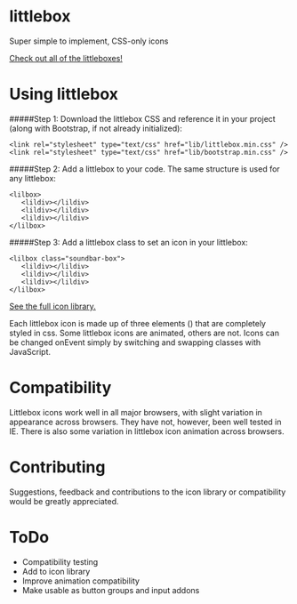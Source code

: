 # littlebox
Super simple to implement, CSS-only icons

[Check out all of the littleboxes!](http://littlebox.cabmaddux.com "littlebox")

# Using littlebox

#####Step 1: Download the littlebox CSS and reference it in your project (along with Bootstrap, if not already initialized):
```
<link rel="stylesheet" type="text/css" href="lib/littlebox.min.css" />
<link rel="stylesheet" type="text/css" href="lib/bootstrap.min.css" />
```

#####Step 2: Add a littlebox to your code. The same structure is used for any littlebox:
```
<lilbox>
   <lildiv></lildiv>
   <lildiv></lildiv>
   <lildiv></lildiv>
</lilbox>
```

#####Step 3: Add a littlebox class to set an icon in your littlebox:
```
<lilbox class="soundbar-box">
   <lildiv></lildiv>
   <lildiv></lildiv>
   <lildiv></lildiv>
</lilbox>
```
[See the full icon library.](http://littlebox.cabmaddux.com "littlebox")

Each littlebox icon is made up of three elements (<lildivs>) that are completely styled in css. Some littlebox icons are animated, others are not. Icons can be changed onEvent simply by switching and swapping classes with JavaScript.

# Compatibility
Littlebox icons work well in all major browsers, with slight variation in appearance across browsers. They have not, however, been well tested in IE. There is also some variation in littlebox icon animation across browsers.

# Contributing
Suggestions, feedback and contributions to the icon library or compatibility would be greatly appreciated.

# ToDo
* Compatibility testing
* Add to icon library
* Improve animation compatibility
* Make usable as button groups and input addons


